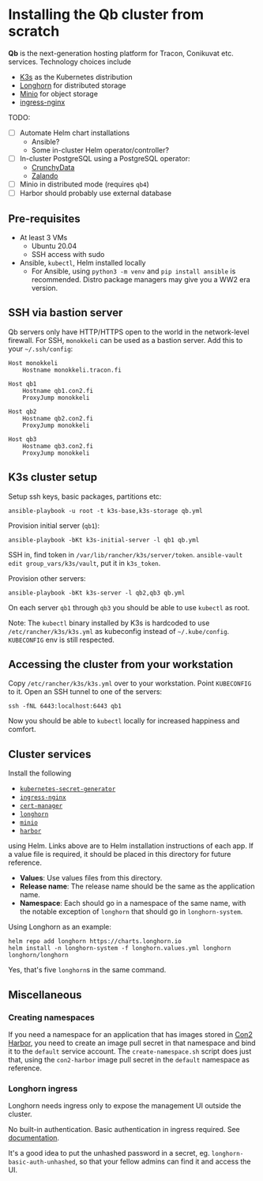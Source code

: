 # Installing the Qb cluster from scratch

**Qb** is the next-generation hosting platform for Tracon, Conikuvat etc. services. Technology choices include

* [K3s](https://k3s.io) as the Kubernetes distribution
* [Longhorn](https://longhorn.io/) for distributed storage
* [Minio](https://min.io/) for object storage
* [ingress-nginx](https://kubernetes.github.io/ingress-nginx/)

TODO:

* [ ] Automate Helm chart installations
  * Ansible?
  * Some in-cluster Helm operator/controller?
* [ ] In-cluster PostgreSQL using a PostgreSQL operator:
  * [CrunchyData](https://github.com/CrunchyData/postgres-operator)
  * [Zalando](https://github.com/zalando/postgres-operator)
* [ ] Minio in distributed mode (requires `qb4`)
* [ ] Harbor should probably use external database

## Pre-requisites

* At least 3 VMs
  * Ubuntu 20.04
  * SSH access with sudo
* Ansible, `kubectl`, Helm installed locally
  * For Ansible, using `python3 -m venv` and `pip install ansible` is recommended. Distro package managers may give you a WW2 era version.

## SSH via bastion server

Qb servers only have HTTP/HTTPS open to the world in the network-level firewall. For SSH, `monokkeli` can be used as a bastion server. Add this to your `~/.ssh/config`:

    Host monokkeli
        Hostname monokkeli.tracon.fi

    Host qb1
        Hostname qb1.con2.fi
        ProxyJump monokkeli

    Host qb2
        Hostname qb2.con2.fi
        ProxyJump monokkeli

    Host qb3
        Hostname qb3.con2.fi
        ProxyJump monokkeli

## K3s cluster setup

Setup ssh keys, basic packages, partitions etc:

    ansible-playbook -u root -t k3s-base,k3s-storage qb.yml

Provision initial server (`qb1`):

    ansible-playbook -bKt k3s-initial-server -l qb1 qb.yml

SSH in, find token in `/var/lib/rancher/k3s/server/token`. `ansible-vault edit group_vars/k3s/vault`, put it in `k3s_token`.

Provision other servers:

    ansible-playbook -bKt k3s-server -l qb2,qb3 qb.yml

On each server `qb1` through `qb3` you should be able to use `kubectl` as root.

Note: The `kubectl` binary installed by K3s is hardcoded to use `/etc/rancher/k3s/k3s.yml` as kubeconfig instead of `~/.kube/config`. `KUBECONFIG` env is still respected.

## Accessing the cluster from your workstation

Copy `/etc/rancher/k3s/k3s.yml` over to your workstation. Point `KUBECONFIG` to it. Open an SSH tunnel to one of the servers:

    ssh -fNL 6443:localhost:6443 qb1

Now you should be able to `kubectl` locally for increased happiness and comfort.

## Cluster services

Install the following

* [`kubernetes-secret-generator`](https://github.com/mittwald/kubernetes-secret-generator#helm)
* [`ingress-nginx`](https://kubernetes.github.io/ingress-nginx/deploy/#using-helm)
* [`cert-manager`](https://cert-manager.io/docs/installation/kubernetes/#installing-with-helm)
* [`longhorn`](https://longhorn.io/docs/0.8.0/install/install-with-helm/)
* [`minio`](https://github.com/minio/charts)
* [`harbor`](https://github.com/goharbor/harbor-helm)

using Helm. Links above are to Helm installation instructions of each app. If a value file is required, it should be placed in this directory for future reference.

* **Values**: Use values files from this directory.
* **Release name**: The release name should be the same as the application name.
* **Namespace**: Each should go in a namespace of the same name, with the notable exception of `longhorn` that should go in `longhorn-system`.

Using Longhorn as an example:

    helm repo add longhorn https://charts.longhorn.io
    helm install -n longhorn-system -f longhorn.values.yml longhorn longhorn/longhorn

Yes, that's five `longhorn`s in the same command.

## Miscellaneous

### Creating namespaces

If you need a namespace for an application that has images stored in [Con2 Harbor](https://harbor.con2.fi), you need to create an image pull secret in that namespace and bind it to the `default` service account. The `create-namespace.sh` script does just that, using the `con2-harbor` image pull secret in the `default` namespace as reference.

### Longhorn ingress

Longhorn needs ingress only to expose the management UI outside the cluster.

No built-in authentication. Basic authentication in ingress required. See [documentation](https://longhorn.io/docs/0.8.1/deploy/accessing-the-ui/longhorn-ingress/).

It's a good idea to put the unhashed password in a secret, eg. `longhorn-basic-auth-unhashed`, so that your fellow admins can find it and access the UI.